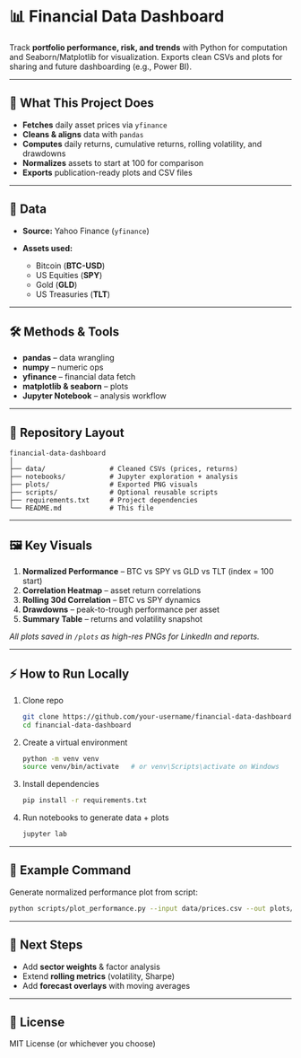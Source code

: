 # 📊 Financial Data Dashboard

Track **portfolio performance, risk, and trends** with Python for computation and Seaborn/Matplotlib for visualization.
Exports clean CSVs and plots for sharing and future dashboarding (e.g., Power BI).

---

## 🚀 What This Project Does

* **Fetches** daily asset prices via `yfinance`
* **Cleans & aligns** data with `pandas`
* **Computes** daily returns, cumulative returns, rolling volatility, and drawdowns
* **Normalizes** assets to start at 100 for comparison
* **Exports** publication-ready plots and CSV files

---

## 📂 Data

* **Source:** Yahoo Finance (`yfinance`)
* **Assets used:**

  * Bitcoin (**BTC-USD**)
  * US Equities (**SPY**)
  * Gold (**GLD**)
  * US Treasuries (**TLT**)

---

## 🛠 Methods & Tools

* **pandas** – data wrangling
* **numpy** – numeric ops
* **yfinance** – financial data fetch
* **matplotlib & seaborn** – plots
* **Jupyter Notebook** – analysis workflow

---

## 📁 Repository Layout

```
financial-data-dashboard
│
├── data/                # Cleaned CSVs (prices, returns)
├── notebooks/           # Jupyter exploration + analysis
├── plots/               # Exported PNG visuals
├── scripts/             # Optional reusable scripts
├── requirements.txt     # Project dependencies
└── README.md            # This file
```

---

## 🖼 Key Visuals

1. **Normalized Performance** – BTC vs SPY vs GLD vs TLT (index = 100 start)
2. **Correlation Heatmap** – asset return correlations
3. **Rolling 30d Correlation** – BTC vs SPY dynamics
4. **Drawdowns** – peak-to-trough performance per asset
5. **Summary Table** – returns and volatility snapshot

*All plots saved in `/plots` as high-res PNGs for LinkedIn and reports.*

---

## ⚡ How to Run Locally

1. Clone repo

   ```bash
   git clone https://github.com/your-username/financial-data-dashboard.git
   cd financial-data-dashboard
   ```
2. Create a virtual environment

   ```bash
   python -m venv venv
   source venv/bin/activate   # or venv\Scripts\activate on Windows
   ```
3. Install dependencies

   ```bash
   pip install -r requirements.txt
   ```
4. Run notebooks to generate data + plots

   ```bash
   jupyter lab
   ```

---

## 📌 Example Command

Generate normalized performance plot from script:

```bash
python scripts/plot_performance.py --input data/prices.csv --out plots/normalized_performance.png
```

---

## 🔮 Next Steps

* Add **sector weights** & factor analysis
* Extend **rolling metrics** (volatility, Sharpe)
* Add **forecast overlays** with moving averages

---

## 📜 License

MIT License (or whichever you choose)
